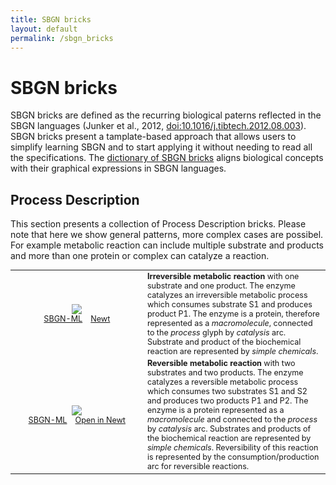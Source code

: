 ```yaml
---
title: SBGN bricks
layout: default
permalink: /sbgn_bricks
---
```


# SBGN bricks

SBGN bricks are defined as the recurring biological paterns reflected in the SBGN languages (Junker et al., 2012, <a href="https://dx.doi.org/10.1016/j.tibtech.2012.08.003">doi:10.1016/j.tibtech.2012.08.003</a>). SBGN bricks present a tamplate-based approach that allows users to simplify learning SBGN and to start applying it without needing to read all the specifications. The <a href="http://sbgnbricks.sourceforge.net/sbgnbricks_dictionary.html">dictionary of SBGN bricks</a> aligns biological concepts with their graphical expressions in SBGN languages.

## Process Description

<p>This section presents a collection of Process Description bricks. Please note that here we show general patterns, more complex cases are possibel. For example metabolic reaction can include multiple substrate and products and more than one protein or complex can catalyze a reaction.</p>

<table style="font-size:90%;">
    <tr>
      <td style="width: 200px; text-align: center;"><img src="../sbgn/downloads/bricks/PD_catalysis_irr_1_1.png"/> <br /> <a href="/sbgn/downloads/bricks/PD_catalysis_irr_1_1.sbgn" target="_blank">SBGN-ML</a> &ensp; <a href="http://web.newteditor.org/?URL=http://sbgn.github.io/sbgn/downloads/bricks/PD_catalysis_irr_1_1.sbgn" target="_blank">Newt</a></td>
      <td><strong>Irreversible metabolic reaction</strong> with one substrate and one product. The enzyme catalyzes an irreversible metabolic process which consumes substrate S1 and produces product P1. The enzyme is a protein, therefore represented as a <i>macromolecule</i>, connected to the <i>process</i> glyph by <i>catalysis</i> arc. Substrate and product of the biochemical reaction are represented by <i>simple chemicals</i>.</td>
    </tr>
    <tr>
      <td style="width: 200px; text-align: center;"><img src="../sbgn/downloads/bricks/PD_catalysis_rev_2_2.png"/> <br /> <a href="../sbgn/downloads/bricks/PD_catalysis_rev_2_2.sbgn" target="_blank">SBGN-ML</a> &ensp; <a href="http://web.newteditor.org/?URL=http://sbgn.github.io/sbgn/downloads/bricks/PD_catalysis_rev_2_2.sbgn" target="_blank">Open in Newt</a></td>
      <td><strong>Reversible metabolic reaction</strong> with two substrates and two products. The enzyme catalyzes a reversible metabolic process which consumes two substrates S1 and S2 and produces two products P1 and P2. The enzyme is a protein represented as a <i>macromolecule</i> and connected to the <i>process</i> by <i>catalysis</i> arc. Substrates and products of the biochemical reaction are represented by <i>simple chemicals</i>. Reversibility of this reaction is represented by the consumption/production arc for reversible reactions.</td>
    </tr>
</table>




